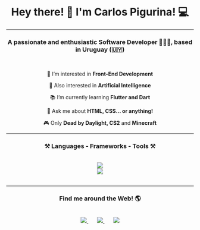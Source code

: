 <!-- TITLE -->
<h1 align="center">
    Hey there! 👋 I'm Carlos Pigurina! 💻
</h1>
<hr/>
<!-- TITLE -->

<!-- DESCRIPTION -->
<h3 align="center">A passionate and enthusiastic Software Developer 👨🏻‍💻, based in Uruguay (🇺🇾) </h3>

<br/>

<div align="center">
 
 📱 I’m interested in **Front-End Development**

 🤖 Also interested in **Artificial Intelligence**
 
 📚 I’m currently learning **Flutter and Dart**

💬 Ask me about  **HTML, CSS... or anything!**

🎮 Only **Dead by Daylight, CS2** and **Minecraft**
 </div>
 <hr/>
<!-- DESCRIPTION -->


<!-- TECH STACK -->
<h3 align="center">⚒️ Languages - Frameworks - Tools ⚒️</h3>
<br/>
<div align="center">
    <img src="https://skillicons.dev/icons?i=bootstrap,css,vscode,react,flutter,dart,nodejs" /><br>
    <img src="https://skillicons.dev/icons?i=python,javascript,html,git,java,mysql,github" /><br>
</div>
<br/>
<hr/>
<!-- TECH STACK -->

<!-- CONTACT -->
<h3 align="center"> Find me around the Web! 🌎 </h3>
<br>
<div align="center">
  
  <a href="mailto:carlosmartinpigurina@gmail.com">
    <img src="https://img.shields.io/badge/Gmail-333333?style=for-the-badge&logo=gmail&logoColor=red" />
  </a>&nbsp &nbsp &nbsp
  
  <a href="https://linkedin.com/in/carlos-martín-pigurina" target="_blank">
    <img src="https://img.shields.io/badge/LinkedIn-0077B5?style=for-the-badge&logo=linkedin&logoColor=white" target="_blank" />
  </a>&nbsp &nbsp &nbsp

  <a href="https://carlospigurina.github.io" target="_blank">
     <img src="https://img.shields.io/badge/Portfolio-FF5722?style=for-the-badge&logo=todoist&logoColor=white" target="_blank" background="purple"/> 
    <!-- sqlite, safari, google-chrome are other good icon options --> 
  </a>
</div>
<br>
<!-- CONTACT -->


<!---
carlospigurina/carlospigurina is a ✨ special ✨ repository because its `README.md` (this file) appears on your GitHub profile.
You can click the Preview link to take a look at your changes.
--->
